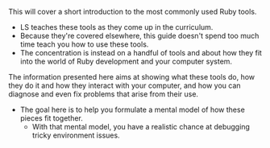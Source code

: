 
This will cover a short introduction to the most commonly used Ruby tools.
- LS teaches these tools as they come up in the curriculum.
- Because they're covered elsewhere, this guide doesn't spend too much time teach you how to use these tools.
- The concentration is instead on a handful of tools and about how they fit into the world of Ruby development and your computer system.

The information presented here aims at showing what these tools do, how they do it and how they interact with your computer, and how you can diagnose and even fix problems that arise from their use.
- The goal here is to help you formulate a mental model of how these pieces fit together.
	- With that mental model, you have a realistic chance at debugging tricky environment issues.
